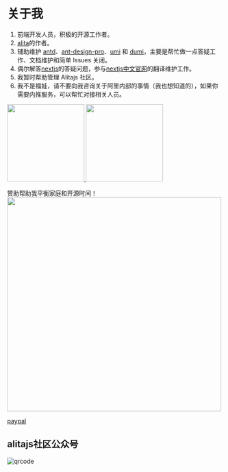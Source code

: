 # 关于我
1. 前端开发人员，积极的开源工作者。
2. [alita](https://github.com/alitajs/alita)的作者。
3. 辅助维护 [antd](https://github.com/ant-design/ant-design)、[ant-design-pro](https://github.com/ant-design/ant-design-pro)、[umi](https://github.com/umijs/umi) 和 [dumi](https://github.com/umijs/dumi)，主要是帮忙做一点答疑工作、文档维护和简单 Issues 关闭。
4. 偶尔解答[nextjs](https://github.com/vercel/next.js)的答疑问题，参与[nextjs中文官网](https://nextjs-cn.com)的翻译维护工作。
5. 我暂时帮助管理 Alitajs 社区。
6. 我不是福娃，请不要向我咨询关于阿里内部的事情（我也想知道的），如果你需要内推服务，可以帮忙对接相关人员。

<p>
<a href="https://github.com/xiaohuoni">
  <img height="180em" src="https://github-readme-stats.vercel.app/api?username=xiaohuoni&show_icons=true" />
  <img height="180em" src="https://github-readme-stats-eight-theta.vercel.app/api/top-langs/?username=xiaohuoni&layout=compact&exclude_lang=java+r" />
</a>
</p>

赞助帮助我平衡家庭和开源时间！
<img width="500px" src="https://user-images.githubusercontent.com/11746742/89369031-94412500-d70f-11ea-8d6b-38c973a10bc8.png"/>

[paypal](https://paypal.me/xiaohuoni?locale.x=zh_XC)

## alitajs社区公众号

![qrcode](https://user-images.githubusercontent.com/11746742/89367565-f4ce6300-d70b-11ea-9b4c-e49c65336c82.jpg)
